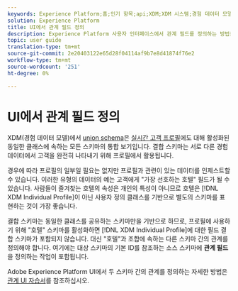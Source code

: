 ```yaml
---
keywords: Experience Platform;홈;인기 항목;api;XDM;XDM 시스템;경험 데이터 모델;ui;작업 영역;관계;필드;home;popular topics;api;XDM system;experience data model;ui;workspace;relationship;field
solution: Experience Platform
title: UI에서 관계 필드 정의
description: Experience Platform 사용자 인터페이스에서 관계 필드를 정의하는 방법을 알아봅니다.
topic: user guide
translation-type: tm+mt
source-git-commit: 2e20403122e65d28f04114af9b7e8d41874f76e2
workflow-type: tm+mt
source-wordcount: '251'
ht-degree: 0%

---
```



# UI에서 관계 필드 정의

XDM(경험 데이터 모델)에서 [union schema](../../schema/composition.md#union)은 [실시간 고객 프로필](../../../profile/home.md)에도 대해 활성화된 동일한 클래스에 속하는 모든 스키마의 통합 보기입니다. 결합 스키마는 서로 다른 경험 데이터에서 고객을 완전히 나타내기 위해 프로필에서 활용됩니다.

경우에 따라 프로필의 일부일 필요는 없지만 프로필과 관련이 있는 데이터를 인제스트할 수 있습니다. 이러한 유형의 데이터의 예는 고객에게 &quot;가장 선호하는 호텔&quot; 필드가 될 수 있습니다. 사람들이 즐겨찾는 호텔의 속성은 개인의 특성이 아니므로 호텔은 [!DNL XDM Individual Profile]이 아닌 사용자 정의 클래스를 기반으로 별도의 스키마를 표현하는 것이 가장 좋습니다.

결합 스키마는 동일한 클래스를 공유하는 스키마만을 기반으로 하므로, 프로필에 사용하기 위해 &quot;호텔&quot; 스키마를 활성화하면 [!DNL XDM Individual Profile]에 대한 필드 결합 스키마가 포함되지 않습니다. 대신 &quot;호텔&quot;과 조합에 속하는 다른 스키마 간의 관계를 정의해야 합니다. 여기에는 대상 스키마의 기본 ID를 참조하는 소스 스키마에 **관계 필드**&#x200B;을 정의하는 작업이 포함됩니다.

Adobe Experience Platform UI에서 두 스키마 간의 관계를 정의하는 자세한 방법은 [관계 UI 자습서](../../tutorials/relationship-ui.md)를 참조하십시오.